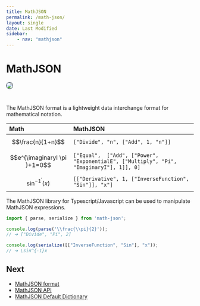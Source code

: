 ```yaml
---
title: MathJSON
permalink: /math-json/
layout: single
date: Last Modified
sidebar:
    - nav: "mathjson"
---
```

<script type='module'>
    import {renderMathInDocument} from '//unpkg.com/mathlive/dist/mathlive.min.mjs';
    renderMathInDocument();
</script>
# MathJSON

<img src='/assets/MathJSON-1.png' style='margin-bottom:2em;  border-radius:8px; border:1px solid #203346'>

The MathJSON format is a lightweight data interchange format for mathematical
notation.

| Math                      | MathJSON                                                                  |
| :------------------------- | :------------------------------------------------------------------------ |
| <math>$$\frac{n}{1+n}$$</math>            | `["Divide", "n", ["Add", 1, "n"]]`                                        |
| $$e^{\imaginaryI \pi }+1=0$$ | `["Equal",  ["Add", ["Power", "ExponentialE", ["Multiply", "Pi", "ImaginaryI"], 1]], 0]` |
| $$\sin^{-1}^\prime(x)$$      | `[["Derivative", 1, ["InverseFunction", "Sin"]], "x"]`                    |



The MathJSON library for Typescript/Javascript can be used to manipulate 
MathJSON expressions.

```js
import { parse, serialize } from 'math-json';

console.log(parse('\\frac{\\pi}{2}'));
// ➔ ["Divide", "Pi", 2]

console.log(serialize([["InverseFunction", "Sin"], "x"));
// ➔ \sin^{-1}x

```

## Next

- [MathJSON format](/guides/math-json-format)
- [MathJSON API](/docs/mathjson)
- [MathJSON Default Dictionary](/guides/math-json-dictionary)
